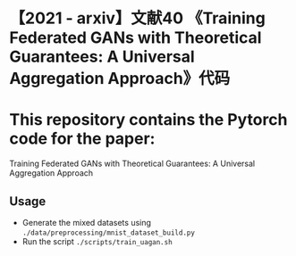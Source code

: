 # 【2021 - arxiv】文献40 《Training Federated GANs with Theoretical Guarantees: A Universal Aggregation Approach》代码
# This repository contains the Pytorch code for the paper:
Training Federated GANs with Theoretical Guarantees:  A Universal Aggregation Approach

## Usage
* Generate the mixed datasets using `./data/preprocessing/mnist_dataset_build.py`
* Run the script `./scripts/train_uagan.sh`
